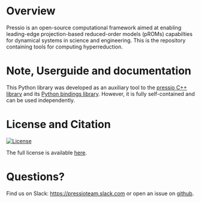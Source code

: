 
# Overview

Pressio is an open-source computational framework aimed at enabling
leading-edge projection-based reduced-order models (pROMs) capabilties
for dynamical systems in science and engineering.
This is the repository containing tools for computing hyperreduction.

# Note, Userguide and documentation

This Python library was developed as an auxiliary tool to
the [pressio C++ library](https://pressio.github.io/pressio/html/index.html)
and its [Python bindings library](https://pressio.github.io/pressio4py/html/index.html).
However, it is fully self-contained and can be used independently.

# License and Citation
[![License](https://img.shields.io/badge/License-BSD%203--Clause-blue.svg)](https://opensource.org/licenses/BSD-3-Clause)

The full license is available [here](https://pressio.github.io/various/license/).

# Questions?
Find us on Slack: https://pressioteam.slack.com or open an issue on [github](https://github.com/Pressio/pressio4py).
